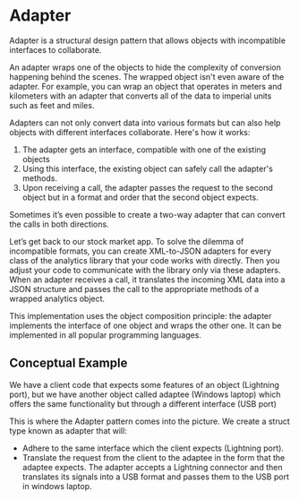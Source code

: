 # Adapter

Adapter is a structural design pattern that allows objects with incompatible interfaces
to collaborate.

An adapter wraps one of the objects to hide the complexity of conversion happening behind the scenes.
The wrapped object isn't even aware of the adapter. For example, you can wrap an object that operates in meters
and kilometers with an adapter that converts all of the data to imperial units such as feet and miles.

Adapters can not only convert data into various formats but can also help objects with different interfaces collaborate.
Here's how it works:
1. The adapter gets an interface, compatible with one of the existing objects
2. Using this interface, the existing object can safely call the adapter's methods.
3. Upon receiving a call, the adapter passes the request to the second object
but in a format and order that the second object expects.

Sometimes it’s even possible to create a two-way adapter that can convert the calls in both directions.


Let’s get back to our stock market app. To solve the dilemma of incompatible formats, you can create XML-to-JSON adapters for every class of the analytics library that your code works with directly. Then you adjust your code to communicate with the library only via these adapters. When an adapter receives a call, it translates the incoming XML data into a JSON structure and passes the call to the appropriate methods of a wrapped analytics object.

This implementation uses the object composition principle: the adapter implements the interface of one object and wraps the other one. It can be implemented in all popular programming languages.

## Conceptual Example
We have a client code that expects some features of an object (Lightning port), but we have another object called adaptee (Windows laptop) which offers the same functionality but through a different interface (USB port)

This is where the Adapter pattern comes into the picture. We create a struct type known as adapter that will:

- Adhere to the same interface which the client expects (Lightning port).
- Translate the request from the client to the adaptee in the form that the adaptee expects. The adapter accepts a Lightning connector and then translates its signals into a USB format and passes them to the USB port in windows laptop.